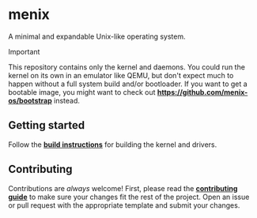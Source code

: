 # menix

A minimal and expandable Unix-like operating system.

> [!Important]
> This repository contains only the kernel and daemons.
> You could run the kernel on its own in an emulator like QEMU,
> but don't expect much to happen without a full system build and/or bootloader.
> If you want to get a bootable image, you might want to check out
> **https://github.com/menix-os/bootstrap** instead.

## Getting started

Follow the **[build instructions](doc/src/building.md)** for building the kernel and drivers.

## Contributing

Contributions are _always_ welcome!
First, please read the **[contributing guide](doc/src/contributing.md)** to make sure
your changes fit the rest of the project.
Open an issue or pull request with the appropriate template and submit your changes.
